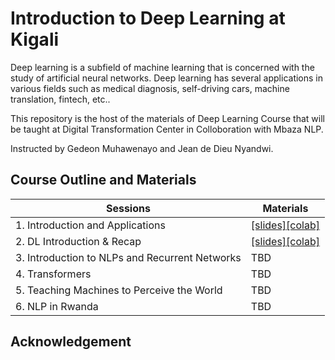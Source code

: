 # Introduction to Deep Learning at Kigali

Deep learning is a subfield of machine learning that is concerned with the study of artificial neural networks. Deep learning has several applications in various fields such as medical diagnosis, self-driving cars, machine translation, fintech, etc..

This repository is the host of the materials of Deep Learning Course that will be taught at Digital Transformation Center in Colloboration with Mbaza NLP.

Instructed by Gedeon Muhawenayo and Jean de Dieu Nyandwi.

## Course Outline and Materials

| Sessions                 | Materials              |             
| -----------              | -----------            |
| 1. Introduction and Applications|[[slides]](./materials/slides/sess1-intro-to-dl.pdf)[[colab]](https://colab.research.google.com/drive/1oHFyfJjPvlb7fbiKCi54_F4IuEKFE_eC?usp=sharing)| 
| 2. DL Introduction & Recap | [[slides]](./materials/slides/sess2-dl-recap.pdf)[[colab]](https://colab.research.google.com/drive/1JIGWzdnYoDrzKpTDMt6Q4U1XBzrP7kkn?usp=sharing) |
| 3. Introduction to NLPs and Recurrent Networks |TBD  |  
| 4. Transformers          |TBD  |
| 5. Teaching Machines to Perceive the World|TBD |
| 6. NLP in Rwanda | TBD |

## Acknowledgement

